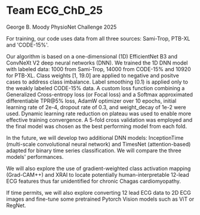 # Team ECG_ChD_25
George B. Moody PhysioNet Challenge 2025

For training, our code uses data from all three sources: Sami-Trop, PTB-XL and 'CODE-15%'. 

Our algorithm is based on a one-dimensional (1D) EfficientNet B3 and ConvNeXt V2 deep neural networks (DNN). We trained the 1D DNN model with labeled data: 1000 from Sami-Trop, 14000 from CODE-15% and 10920 for PTB-XL. Class weights [1, 19.0] are applied to negative and positve cases to address class imbalance. Label smoothing (0.1) is applied only to the weakly labeled CODE-15% data. A custom loss function combining a Generalized Cross-entropy loss (or Focal loss) and a Softmax approximated differentiable TPR@5% loss, AdamW optimizer over 10 epochs, initial learning rate of 2e-4, dropout rate of 0.3, and weight_decay of 1e-2 were used. Dynamic learning rate reduction on plateau was used to enable more effective training convergence. A 5-fold cross validation was employed and the final model was chosen as the best performing model from each fold.

In the future, we will develop two additional DNN models: InceptionTime (multi-scale convolutional neural network) and TimesNet (attention-based) adapted for binary time series classification. We will compare the three models' performances. 

We will also explore the use of gradient-weighted class activation mapping (Grad-CAM++) and XRAI to locate potentially human-interpretable 12-lead ECG features thus far unidentified for chronic Chagas cardiomyopathy.

If time permits, we will also explore converting 12 lead ECG data to 2D ECG images and fine-tune some pretrained Pytorch Vision models such as ViT or RegNet. 

